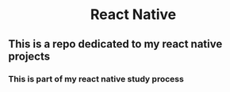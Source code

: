 <h1 align="center"> React Native</h1>

## This is a repo dedicated to my react native projects
### This is part of my react native study process 
